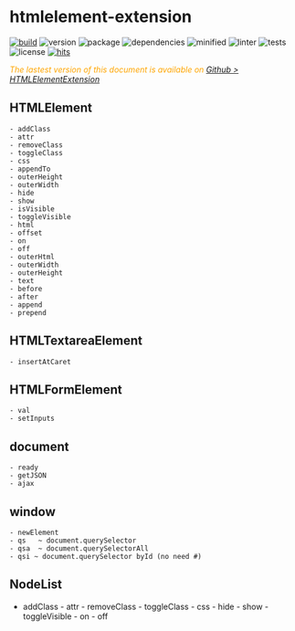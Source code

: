  # htmlelement-extension
 
 <div style="display:inline">

[![build](https://travis-ci.org/Sylvain59650/htmlelement-extension.png?branch=master)](https://travis-ci.org/Sylvain59650/htmlelement-extension)
![version](https://img.shields.io/npm/v/htmlelement-extension.svg)
![package](https://img.shields.io/github/package-json/v/Sylvain59650/htmlelement-extension.svg)
![dependencies](https://img.shields.io/david/Sylvain59650/htmlelement-extension.svg)
![minified](https://img.shields.io/bundlephobia/min/htmlelement-extension.svg)
![linter](https://img.shields.io/badge/eslint-ok-blue.svg)
![tests](https://img.shields.io/badge/tests-passing-brightgreen.svg)
![license](https://img.shields.io/npm/l/htmlelement-extension.svg)
[![hits](http://hits.dwyl.com/Sylvain59650/htmlelement-extension.svg)](http://hits.dwyl.com/Sylvain59650/htmlelement-extension)
</div>
 
 
 <div class="Note" style="color:orange;font-style:italic">
 
The lastest version of this document is available on [Github > HTMLElementExtension](https://github.com/Sylvain59650/HTMLElementExtension/blob/master/README.md)
</div>

## HTMLElement
    - addClass
    - attr
    - removeClass
    - toggleClass
    - css
    - appendTo
    - outerHeight
    - outerWidth
    - hide
    - show
    - isVisible
    - toggleVisible
    - html
    - offset
    - on
    - off
    - outerHtml
    - outerWidth
    - outerHeight
    - text
    - before
    - after
    - append
    - prepend


## HTMLTextareaElement
    - insertAtCaret

## HTMLFormElement
    - val
    - setInputs

## document
    - ready
    - getJSON
    - ajax

## window
    - newElement
    - qs   ~ document.querySelector
    - qsa  ~ document.querySelectorAll
    - qsi ~ document.querySelector byId (no need #)

## NodeList
   - addClass
    - attr
    - removeClass
    - toggleClass
    - css
    - hide
    - show
    - toggleVisible
    - on
    - off
